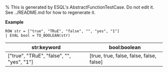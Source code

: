 % This is generated by ESQL's AbstractFunctionTestCase. Do not edit it. See ../README.md for how to regenerate it.

**Example**

```esql
ROW str = ["true", "TRuE", "false", "", "yes", "1"]
| EVAL bool = TO_BOOLEAN(str)
```

| str:keyword | bool:boolean |
| --- | --- |
| ["true", "TRuE", "false", "", "yes", "1"] | [true, true, false, false, false, false] |


